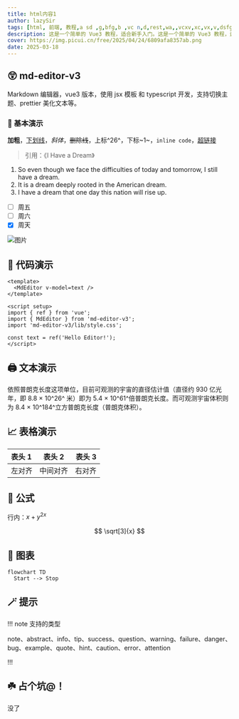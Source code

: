 ```yaml
---
title: html内容1
author: lazySir
tags: [html, 前端, 教程,a sd ,g,bfg,b ,vc n,d,rest,wa,,vcxv,xc,vx,v,dsfg]
description: 这是一个简单的 Vue3 教程，适合新手入门。这是一个简单的 Vue3 教程，适合新手入门。这是一个简单的 Vue3 教程，适合新手入门。这是一个简单的 Vue3 教程，适合新手入门。这是一个简单的 Vue3 教程，适合新手入门。这是一个简单的 Vue3 教程，适合新手入门。这是一个简单的 Vue3 教程，适合新手入门。这是一个简单的 Vue3 教程，适合新手入门。这是一个简单的 Vue3 教程，适合新手入门。这是一个简单的 Vue3 教程，适合新手入门。这是一个简单的 Vue3 教程，适合新手入门。这是一个简单的 Vue3 教程，适合新手入门。这是一个简单的 Vue3 教程，适合新手入门。这是一个简单的 Vue3 教程，适合新手入门。这是一个简单的 Vue3 教程，适合新手入门。这是一个简单的 Vue3 教程，适合新手入门。这是一个简单的 Vue3 教程，适合新手入门。这是一个简单的 Vue3 教程，适合新手入门。这是一个简单的 Vue3 教程，适合新手入门。
cover: https://img.picui.cn/free/2025/04/24/6809afa8357ab.png
date: 2025-03-18
---
```


## 😲 md-editor-v3

Markdown 编辑器，vue3 版本，使用 jsx 模板 和 typescript 开发，支持切换主题、prettier 美化文本等。

### 🤖 基本演示

**加粗**，<u>下划线</u>，_斜体_，~~删除线~~，上标^26^，下标~1~，`inline code`，[超链接](https://github.com/imzbf)

> 引用：《I Have a Dream》

1. So even though we face the difficulties of today and tomorrow, I still have a dream.
2. It is a dream deeply rooted in the American dream.
3. I have a dream that one day this nation will rise up.

- [ ] 周五
- [ ] 周六
- [x] 周天

![图片](https://imzbf.github.io/md-editor-rt/imgs/mark_emoji.gif)

## 🤗 代码演示

```vue
<template>
  <MdEditor v-model=text />
</template>

<script setup>
import { ref } from 'vue';
import { MdEditor } from 'md-editor-v3';
import 'md-editor-v3/lib/style.css';

const text = ref('Hello Editor!');
</script>
```

## 🖨 文本演示

依照普朗克长度这项单位，目前可观测的宇宙的直径估计值（直径约 930 亿光年，即 8.8 × 10^26^ 米）即为 5.4 × 10^61^倍普朗克长度。而可观测宇宙体积则为 8.4 × 10^184^立方普朗克长度（普朗克体积）。

## 📈 表格演示

| 表头 1 |  表头 2  | 表头 3 |
| :----- | :------: | -----: |
| 左对齐 | 中间对齐 | 右对齐 |

## 📏 公式

行内：$x+y^{2x}$

$$
\sqrt[3]{x}
$$

## 🧬 图表

```mermaid
flowchart TD
  Start --> Stop
```

## 🪄 提示

!!! note 支持的类型

note、abstract、info、tip、success、question、warning、failure、danger、bug、example、quote、hint、caution、error、attention

!!!

## ☘️ 占个坑@！

没了
